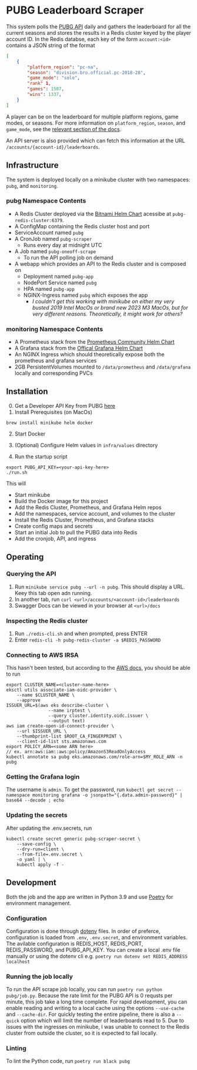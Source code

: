 # PUBG Leaderboard Scraper
This system polls the [PUBG API](https://developer.pubg.com) daily and gathers the leaderboard for all the current seasons and stores the results in a Redis cluster keyed by the player account ID. In the Redis databse, each key of the form `account:<id>` contains a JSON string of the format

```json
[
    {
        "platform_region": "pc-na",
        "season": "division.bro.official.pc-2018-28",
        "game_mode": "solo",
        "rank" 1,
        "games": 1587,
        "wins": 1337,
    }
]
```

A player can be on the leaderboard for multiple platform regions, game modes, or seasons. For more information on `platform_region`, `season`, and `game_mode`, see the [relevant section of the docs](https://documentation.pubg.com/en/making-requests.html). 

An API server is also provided which can fetch this information at the URL `/accounts/{account-id}/leaderboards`.

## Infrastructure
The system is deployed locally on a minikube cluster with two namespaces: `pubg`, and `monitoring`.

### pubg Namespace Contents
- A Redis Cluster deployed via the [Bitnami Helm Chart](https://github.com/bitnami/charts/tree/main/bitnami/redis-cluster) acessibe at `pubg-redis-cluster:6379`.
- A ConfigMap containing the Redis cluster host and port
- ServiceAccount named `pubg`
- A CronJob named `pubg-scraper`
  - Runs every day at midnight UTC
- A Job named `pubg-oneoff-scrape`
  - To run the API polling job on demand
- A webapp which provides an API to the Redis cluster and is composed on
    - Deployment named `pubg-app`
    - NodePort Service named `pubg`
    - HPA named `pubg-app`
    - NGINX-Ingress named `pubg` which exposes the app
        - _I couldn't get this working with minikube on either my very busted 2019 Intel MacOs or brand new 2023 M3 MacOs, but for very different reasons. Theoretically, it might work for others?_

### monitoring Namespace Contents
- A Prometheus stack from the [Prometheus Community Helm Chart](https://github.com/prometheus-community/helm-charts/tree/main/charts/prometheus)
- A Grafana stack from the [Offical Grafana Helm Chart](https://github.com/grafana/helm-charts/blob/main/charts/grafana)
- An NGINX Ingress which should theoretically expose both the prometheus and grafana services
- 2GB PersistentVolumes mounted to `/data/prometheus` and `/data/grafana` locally and corresponding PVCs

## Installation
0. Get a Developer API Key from PUBG [here](https://documentation.pubg.com/en/api-keys.html)
1. Install Prerequisites (on MacOs)
```
brew install minikube helm docker
```

2. Start Docker

3. (Optional) Configure Helm values in `infra/values` directory

4. Run the startup script
```
export PUBG_API_KEY=<your-api-key-here>
./run.sh
```
This will
- Start minikube
- Build the Docker image for this project
- Add the Redis Cluster, Prometheus, and Grafana Helm repos
- Add the namespaces, service account, and volumes to the cluster
- Install the Redis Cluster, Prometheus, and Grafana stacks
- Create config maps and secrets
- Start an initial Job to pull the PUBG data into Redis
- Add the cronjob, API, and ingress

## Operating

### Querying the API
1. Run `minikube service pubg --url -n pubg`. This should display a URL. Keey this tab open adn running.
2. In another tab, run `curl <url>/accounts/<account-id>/leaderboards`
3. Swagger Docs can be viewed in your browser at `<url>/docs`

### Inspecting the Redis cluster
1. Run `./redis-cli.sh` and when prompted, press ENTER
2. Enter `redis-cli -h pubg-redis-cluster -a $REDIS_PASSWORD`

### Connecting to AWS IRSA
This hasn't been tested, but according to the [AWS docs](https://aws.amazon.com/blogs/opensource/introducing-fine-grained-iam-roles-service-accounts/), you should be able to run
```
export CLUSTER_NAME=<cluster-name-here>
eksctl utils associate-iam-oidc-provider \
    --name $CLUSTER_NAME \
    --approve
ISSUER_URL=$(aws eks describe-cluster \
                --name irptest \
                --query cluster.identity.oidc.issuer \
                --output text)
aws iam create-open-id-connect-provider \
    --url $ISSUER_URL \
    --thumbprint-list $ROOT_CA_FINGERPRINT \
    --client-id-list sts.amazonaws.com
export POLICY_ARN=<some ARN here>
// ex. arn:aws:iam::aws:policy/AmazonS3ReadOnlyAccess
kubectl annotate sa pubg eks.amazonaws.com/role-arn=$MY_ROLE_ARN -n pubg
```

### Getting the Grafana login
The username is `admin`. To get the password, run
`kubectl get secret --namespace monitoring grafana -o jsonpath="{.data.admin-password}" | base64 --decode ; echo`

### Updating the secrets
After updating the .env.secrets, run
```
kubectl create secret generic pubg-scraper-secret \
    --save-config \
    --dry-run=client \
    --from-file=.env.secret \
    -o yaml | \
    kubectl apply -f -
```

## Development
Both the job and the app are written in Python 3.9 and use [Poetry](https://python-poetry.org) for environment management.

### Configuration
Configuration is done through [dotenv](https://github.com/theskumar/python-dotenv) files. In order of preferce, configuration is loaded from `.env`, `.env.secret`, and environment variables. The avilable configuration is REDIS_HOST, REDIS_PORT, REDIS_PASSWORD, and PUBG_API_KEY. You can create a local .env file manually or using the dotenv cli e.g. `poetry run dotenv set REDIS_ADDRESS localhost`

### Running the job locally
To run the API scrape job locally, you can run
`poetry run python pubg/job.py`. Because the rate limit for the PUBG API is 0 requsts per minute, this job take a long time complete. For rapid development, you can enable reading and writing to a local cache using the options `--use-cache` and `--cache-dir`. For quickly testing the entire pipeline, there is also a `--quick` option which will limit the number of leaderboards read to 5.
Due to issues with the ingresses on minikube, I was unable to connect to the Redis cluster from outside the cluster, so it is expected to fail locally.

### Linting
To lint the Python code, run `poetry run black pubg`